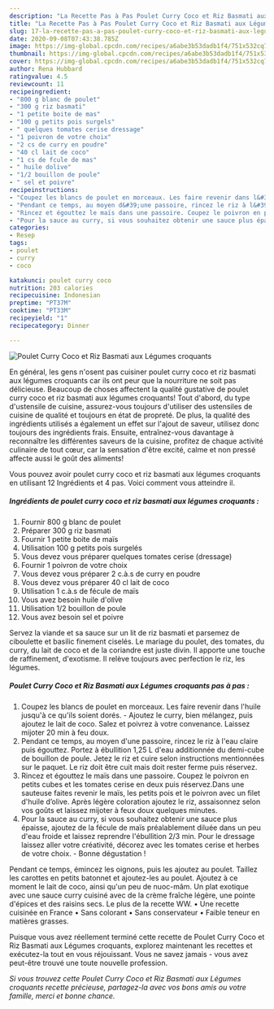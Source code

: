 ```yaml
---
description: "La Recette Pas à Pas Poulet Curry Coco et Riz Basmati aux Légumes croquants"
title: "La Recette Pas à Pas Poulet Curry Coco et Riz Basmati aux Légumes croquants"
slug: 17-la-recette-pas-a-pas-poulet-curry-coco-et-riz-basmati-aux-legumes-croquants
date: 2020-09-08T07:43:38.785Z
image: https://img-global.cpcdn.com/recipes/a6abe3b53dadb1f4/751x532cq70/poulet-curry-coco-et-riz-basmati-aux-legumes-croquants-photo-principale-de-la-recette.jpg
thumbnail: https://img-global.cpcdn.com/recipes/a6abe3b53dadb1f4/751x532cq70/poulet-curry-coco-et-riz-basmati-aux-legumes-croquants-photo-principale-de-la-recette.jpg
cover: https://img-global.cpcdn.com/recipes/a6abe3b53dadb1f4/751x532cq70/poulet-curry-coco-et-riz-basmati-aux-legumes-croquants-photo-principale-de-la-recette.jpg
author: Rena Hubbard
ratingvalue: 4.5
reviewcount: 11
recipeingredient:
- "800 g blanc de poulet"
- "300 g riz basmati"
- "1 petite boite de mas"
- "100 g petits pois surgels"
- " quelques tomates cerise dressage"
- "1 poivron de votre choix"
- "2 cs de curry en poudre"
- "40 cl lait de coco"
- "1 cs de fcule de mas"
- " huile dolive"
- "1/2 bouillon de poule"
- " sel et poivre"
recipeinstructions:
- "Coupez les blancs de poulet en morceaux. Les faire revenir dans l&#39;huile jusqu&#39;à ce qu&#39;ils soient dorés. Ajoutez le curry, bien mélangez, puis ajoutez le lait de coco. Salez et poivrez à votre convenance. Laissez mijoter 20 min à feu doux."
- "Pendant ce temps, au moyen d&#39;une passoire, rincez le riz à l&#39;eau claire puis égouttez. Portez à ébullition 1,25 L d&#39;eau additionnée du demi-cube de bouillon de poule. Jetez le riz et cuire selon instructions mentionnées sur le paquet. Le riz doit être cuit mais doit rester ferme puis réservez."
- "Rincez et égouttez le maïs dans une passoire. Coupez le poivron en petits cubes et les tomates cerise en deux puis réservez.Dans une sauteuse faites revenir le maïs, les petits pois et le poivron avec un filet d&#39;huile d’olive. Après légère coloration ajoutez le riz, assaisonnez selon vos goûts et laissez mijoter à feux doux quelques minutes."
- "Pour la sauce au curry, si vous souhaitez obtenir une sauce plus épaisse, ajoutez de la fécule de maïs préalablement diluée dans un peu d&#39;eau froide et laissez reprendre l&#39;ébullition 2/3 min. Pour le dressage laissez aller votre créativité, décorez avec les tomates cerise et herbes de votre choix. Bonne dégustation !"
categories:
- Resep
tags:
- poulet
- curry
- coco

katakunci: poulet curry coco 
nutrition: 203 calories
recipecuisine: Indonesian
preptime: "PT37M"
cooktime: "PT33M"
recipeyield: "1"
recipecategory: Dinner

---
```



![Poulet Curry Coco et Riz Basmati aux Légumes croquants](https://img-global.cpcdn.com/recipes/a6abe3b53dadb1f4/751x532cq70/poulet-curry-coco-et-riz-basmati-aux-legumes-croquants-photo-principale-de-la-recette.jpg)

En général, les gens n'osent pas cuisiner poulet curry coco et riz basmati aux légumes croquants car ils ont peur que la nourriture ne soit pas délicieuse. Beaucoup de choses affectent la qualité gustative de poulet curry coco et riz basmati aux légumes croquants! Tout d'abord, du type d'ustensile de cuisine, assurez-vous toujours d'utiliser des ustensiles de cuisine de qualité et toujours en état de propreté. De plus, la qualité des ingrédients utilisés a également un effet sur l'ajout de saveur, utilisez donc toujours des ingrédients frais. Ensuite, entraînez-vous davantage à reconnaître les différentes saveurs de la cuisine, profitez de chaque activité culinaire de tout cœur, car la sensation d'être excité, calme et non pressé affecte aussi le goût des aliments!

<!--inarticleads1-->

Vous pouvez avoir poulet curry coco et riz basmati aux légumes croquants en utilisant 12 Ingrédients et 4 pas. Voici comment vous atteindre il.

##### Ingrédients de poulet curry coco et riz basmati aux légumes croquants :

1. Fournir 800 g blanc de poulet
1. Préparer 300 g riz basmati
1. Fournir 1 petite boite de maïs
1. Utilisation 100 g petits pois surgelés
1. Vous devez vous préparer  quelques tomates cerise (dressage)
1. Fournir 1 poivron de votre choix
1. Vous devez vous préparer 2 c.à.s de curry en poudre
1. Vous devez vous préparer 40 cl lait de coco
1. Utilisation 1 c.à.s de fécule de maïs
1. Vous avez besoin  huile d&#39;olive
1. Utilisation 1/2 bouillon de poule
1. Vous avez besoin  sel et poivre


Servez la viande et sa sauce sur un lit de riz basmati et parsemez de ciboulette et basilic finement ciselés. Le mariage du poulet, des tomates, du curry, du lait de coco et de la coriandre est juste divin. Il apporte une touche de raffinement, d&#39;exotisme. Il relève toujours avec perfection le riz, les légumes. 

<!--inarticleads2-->

##### Poulet Curry Coco et Riz Basmati aux Légumes croquants pas à pas :

1. Coupez les blancs de poulet en morceaux. Les faire revenir dans l&#39;huile jusqu&#39;à ce qu&#39;ils soient dorés. - Ajoutez le curry, bien mélangez, puis ajoutez le lait de coco. Salez et poivrez à votre convenance. Laissez mijoter 20 min à feu doux.
1. Pendant ce temps, au moyen d&#39;une passoire, rincez le riz à l&#39;eau claire puis égouttez. Portez à ébullition 1,25 L d&#39;eau additionnée du demi-cube de bouillon de poule. Jetez le riz et cuire selon instructions mentionnées sur le paquet. Le riz doit être cuit mais doit rester ferme puis réservez.
1. Rincez et égouttez le maïs dans une passoire. Coupez le poivron en petits cubes et les tomates cerise en deux puis réservez.Dans une sauteuse faites revenir le maïs, les petits pois et le poivron avec un filet d&#39;huile d’olive. Après légère coloration ajoutez le riz, assaisonnez selon vos goûts et laissez mijoter à feux doux quelques minutes.
1. Pour la sauce au curry, si vous souhaitez obtenir une sauce plus épaisse, ajoutez de la fécule de maïs préalablement diluée dans un peu d&#39;eau froide et laissez reprendre l&#39;ébullition 2/3 min. Pour le dressage laissez aller votre créativité, décorez avec les tomates cerise et herbes de votre choix. - Bonne dégustation !


Pendant ce temps, émincez les oignons, puis les ajoutez au poulet. Taillez les carottes en petits batonnet et ajoutez-les au poulet. Ajoutez à ce moment le lait de coco, ainsi qu&#39;un peu de nuoc-mâm. Un plat exotique avec une sauce curry cuisiné avec de la crème fraîche légère, une pointe d&#39;épices et des raisins secs. Le plus de la recette WW. • Une recette cuisinée en France • Sans colorant • Sans conservateur • Faible teneur en matières grasses. 

<!--inarticleads1-->

<p>
Puisque vous avez réellement terminé cette recette de Poulet Curry Coco et Riz Basmati aux Légumes croquants, explorez maintenant les recettes et exécutez-la tout en vous réjouissant. Vous ne savez jamais - vous avez peut-être trouvé une toute nouvelle profession.
</p>

<p>
<i>Si vous trouvez cette Poulet Curry Coco et Riz Basmati aux Légumes croquants recette précieuse, partagez-la avec vos bons amis ou votre famille, merci et bonne chance.</i>
</p>
